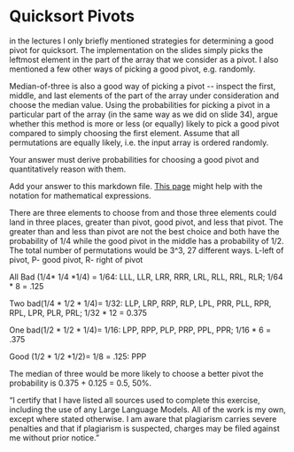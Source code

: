 # Quicksort Pivots

in the lectures I only briefly mentioned strategies for determining a good pivot
for quicksort. The implementation on the slides simply picks the leftmost
element in the part of the array that we consider as a pivot. I also mentioned a
few other ways of picking a good pivot, e.g. randomly.

Median-of-three is also a good way of picking a pivot -- inspect the first,
middle, and last elements of the part of the array under consideration and
choose the median value. Using the probabilities for picking a pivot in a
particular part of the array (in the same way as we did on slide 34), argue
whether this method is more or less (or equally) likely to pick a good pivot
compared to simply choosing the first element. Assume that all permutations are
equally likely, i.e. the input array is ordered randomly.

Your answer must derive probabilities for choosing a good pivot and
quantitatively reason with them.

Add your answer to this markdown file. [This
page](https://docs.github.com/en/get-started/writing-on-github/working-with-advanced-formatting/writing-mathematical-expressions)
might help with the notation for mathematical expressions.

There are three elements to choose from and those three elements could land in three places, greater than pivot, good pivot, and less that pivot. The greater than and less than pivot are not the best choice and both have the probability of 1/4 while the good pivot in the middle has a probability of 1/2. The total number of permutations would be 3^3, 27 different ways. L-left of pivot, P- good pivot, R- right of pivot

All Bad (1/4* 1/4 *1/4) = 1/64: LLL, LLR, LRR, RRR, LRL, RLL, RRL, RLR;  1/64 * 8 = .125

Two bad(1/4 * 1/2 * 1/4)= 1/32: LLP, LRP, RRP, RLP, LPL, PRR, PLL, RPR, RPL, LPR, PLR, PRL; 1/32 * 12 = 0.375

One bad(1/2 * 1/2 * 1/4)= 1/16: LPP, RPP, PLP, PRP, PPL, PPR; 1/16 * 6 = .375

Good (1/2 * 1/2 *1/2)= 1/8 = .125: PPP

The median of three would be more likely to choose a better pivot the probability is 0.375 + 0.125 = 0.5, 50%. 

“I certify that I have listed all sources used to complete this exercise, including the use of any Large Language Models. All of the work is my own, except where stated otherwise. I am aware that plagiarism carries severe penalties and that if plagiarism is suspected, charges may be filed against me without prior notice.”
